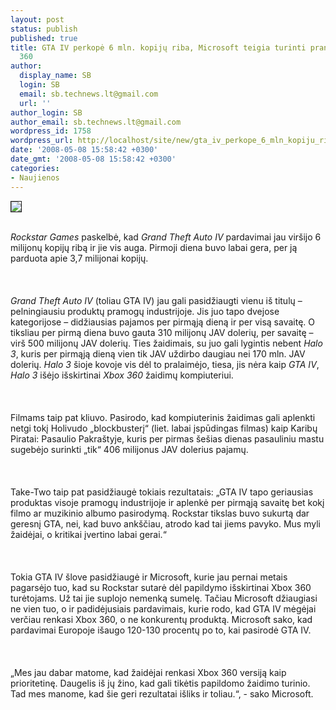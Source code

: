 ```yaml
---
layout: post
status: publish
published: true
title: GTA IV perkopė 6 mln. kopijų riba, Microsoft teigia turinti pranašumą Xbox
  360
author:
  display_name: SB
  login: SB
  email: sb.technews.lt@gmail.com
  url: ''
author_login: SB
author_email: sb.technews.lt@gmail.com
wordpress_id: 1758
wordpress_url: http://localhost/site/new/gta_iv_perkope_6_mln_kopiju_riba__microsoft_teigia_turinti_pranasuma_xbox_360/
date: '2008-05-08 15:58:42 +0300'
date_gmt: '2008-05-08 15:58:42 +0300'
categories:
- Naujienos
---
```

<div class="imgright"><img src="http://tbn0.google.com/images?q=tbn:v4arcR4IHykUxM:http://www.sciam.com/media/externalnews/2008-04-29T205700Z_01_NOOTR_RTRIDSP_2_TECH-MEDIA-GRANDTHEFTAUTO-DC.jpg" border="1"></div>
<p><br><i>Rockstar Games</i> paskelbė, kad <i>Grand Theft Auto IV</i> pardavimai jau viršijo 6 milijonų kopijų ribą ir jie vis auga. Pirmoji diena buvo labai gera, per ją parduota apie 3,7 milijonai kopijų.<br />
<br><br />
<br><i>Grand Theft Auto IV</i> (toliau GTA IV) jau gali pasidžiaugti vienu iš titulų – pelningiausiu produktų pramogų industrijoje. Jis juo tapo dvejose kategorijose – didžiausias pajamos per pirmąją dieną ir per visą savaitę. O tiksliau per pirmą diena buvo gauta 310 milijonų JAV dolerių, per savaitę – virš 500 milijonų JAV dolerių. Ties žaidimais, su juo gali lygintis nebent <i>Halo 3</i>, kuris per pirmąją dieną vien tik JAV uždirbo daugiau nei 170 mln. JAV dolerių. <i>Halo 3</i> šioje kovoje vis dėl to pralaimėjo, tiesa, jis nėra kaip <i>GTA IV</i>, <i>Halo 3</i> išėjo išskirtinai <i>Xbox 360</i> žaidimų kompiuteriui.<br />
<br><br />
<br>Filmams taip pat kliuvo. Pasirodo, kad kompiuterinis žaidimas gali aplenkti netgi tokį Holivudo „blockbusterį“ (liet. labai įspūdingas filmas) kaip Karibų Piratai: Pasaulio Pakraštyje, kuris per pirmas šešias dienas pasauliniu mastu sugebėjo surinkti „tik“ 406 milijonus JAV dolerius pajamų.<br />
<br><br />
<br>Take-Two taip pat pasidžiaugė tokiais rezultatais: „GTA IV tapo geriausias produktas visoje pramogų industrijoje ir aplenkė per pirmąją savaitę bet kokį filmo ar muzikinio albumo pasirodymą. Rockstar tikslas buvo sukurtą dar geresnį GTA, nei, kad buvo ankščiau, atrodo kad tai jiems pavyko. Mus myli žaidėjai, o kritikai įvertino labai gerai.“<br />
<br><br />
<br>Tokia GTA IV šlove pasidžiaugė ir Microsoft, kurie jau pernai metais pagarsėjo tuo, kad su Rockstar sutarė dėl papildymo išskirtinai Xbox 360 turėtojams. Už tai jie suplojo nemenką sumelę. Tačiau Microsoft džiaugiasi ne vien tuo, o ir padidėjusiais pardavimais, kurie rodo, kad GTA IV mėgėjai verčiau renkasi Xbox 360, o ne konkurentų produktą. Microsoft sako, kad pardavimai Europoje išaugo 120-130 procentų po to, kai pasirodė GTA IV.<br />
<br><br />
<br>„Mes jau dabar matome, kad žaidėjai renkasi Xbox 360 versiją kaip prioritetinę. Daugelis iš jų žino, kad gali tikėtis papildomo žaidimo turinio. Tad mes manome, kad šie geri rezultatai išliks ir toliau.“, - sako Microsoft.<br />
<br></p>
